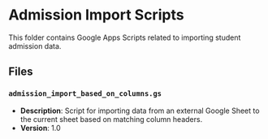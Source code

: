 # Admission Import Scripts

This folder contains Google Apps Scripts related to importing student admission data.

## Files

### `admission_import_based_on_columns.gs`
- **Description**: Script for importing data from an external Google Sheet to the current sheet based on matching column headers.
- **Version**: 1.0
